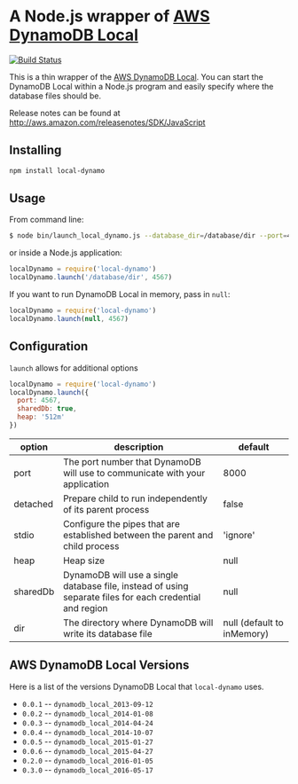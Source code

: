 # A Node.js wrapper of [AWS DynamoDB Local](http://docs.aws.amazon.com/amazondynamodb/latest/developerguide/Tools.html)

[![Build Status](https://travis-ci.org/Medium/local-dynamo.svg?branch=master)](https://travis-ci.org/Medium/local-dynamo)

This is a thin wrapper of the [AWS DynamoDB Local](http://docs.aws.amazon.com/amazondynamodb/latest/developerguide/Tools.html).
You can start the DynamoDB Local within a Node.js program and easily
specify where the database files should be.

Release notes can be found at http://aws.amazon.com/releasenotes/SDK/JavaScript

## Installing

```sh
npm install local-dynamo
```

## Usage

From command line:

```bash
$ node bin/launch_local_dynamo.js --database_dir=/database/dir --port=4567
```

or inside a Node.js application:

```javascript
localDynamo = require('local-dynamo')
localDynamo.launch('/database/dir', 4567)
```

If you want to run DynamoDB Local in memory, pass in `null`:

```javascript
localDynamo = require('local-dynamo')
localDynamo.launch(null, 4567)
```

## Configuration
`launch` allows for additional options
```javascript
localDynamo = require('local-dynamo')
localDynamo.launch({
  port: 4567,
  sharedDb: true,
  heap: '512m'
})
```

| option | description | default |
| --- | --- | --- |
| port | The port number that DynamoDB will use to communicate with your application | 8000 |
| detached | Prepare child to run independently of its parent process | false |
| stdio | Configure the pipes that are established between the parent and child process | 'ignore' |
| heap | Heap size | null |
| sharedDb | DynamoDB will use a single database file, instead of using separate files for each credential and region | null |
| dir | The directory where DynamoDB will write its database file | null (default to inMemory) |

## AWS DynamoDB Local Versions

Here is a list of the versions DynamoDB Local that `local-dynamo` uses.

 * `0.0.1` -- `dynamodb_local_2013-09-12`
 * `0.0.2` -- `dynamodb_local_2014-01-08`
 * `0.0.3` -- `dynamodb_local_2014-04-24`
 * `0.0.4` -- `dynamodb_local_2014-10-07`
 * `0.0.5` -- `dynamodb_local_2015-01-27`
 * `0.0.6` -- `dynamodb_local_2015-04-27`
 * `0.2.0` -- `dynamodb_local_2016-01-05`
 * `0.3.0` -- `dynamodb_local_2016-05-17`
